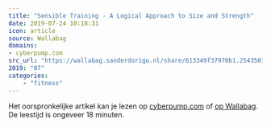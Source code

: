 ```yaml
---
title: "Sensible Training - A Logical Approach to Size and Strength"
date: 2019-07-24 10:18:31
icon: article
source: Wallabag
domains:
- cyberpump.com
src_url: "https://wallabag.sanderdorigo.nl/share/613349f37970b1.25435010"
2019: "07"
categories:
    - "fitness"
---
```

Het oorspronkelijke artikel kan je lezen op [cyberpump.com](http://www.cyberpump.com/preview/sense.html) of [op Wallabag](https://wallabag.sanderdorigo.nl/share/613349f37970b1.25435010). De leestijd is ongeveer 18 minuten.
